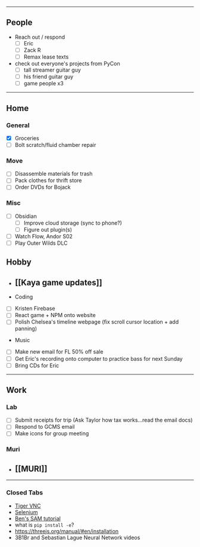  ---
## People
 - Reach out / respond
	 - [ ] Eric
	 - [ ] Zack R
	 - [ ] Remax lease texts
 - check out everyone's projects from PyCon
	 - [ ] tall streamer guitar guy
	 - [ ] his friend guitar guy
	 - [ ] game people x3
---
## Home

### General
 - [x] Groceries
 - [ ] Bolt scratch/fluid chamber repair
### Move

 - [ ] Disassemble materials for trash
 - [ ] Pack clothes for thrift store
 - [ ] Order DVDs for Bojack

### Misc
 - [ ] Obsidian
	 - [ ] Improve cloud storage (sync to phone?)
	 - [ ] Figure out plugin(s)
 - [ ] Watch Flow, Andor S02
 - [ ] Play Outer Wilds DLC

## Hobby
 - ## [[Kaya game updates]]
- Coding
 - [ ] Kristen Firebase
 - [ ] React game + NPM onto website
 - [ ] Polish Chelsea's timeline webpage (fix scroll cursor location + add panning)
- Music
- [ ] Make new email for FL 50% off sale
- [ ] Get Eric's recording onto computer to practice bass for next Sunday
- [ ] Bring CDs for Eric

---
## Work
### Lab
- [ ] Submit receipts for trip (Ask Taylor how tax works...read the email docs)
- [ ] Respond to GCMS email
- [ ] Make icons for group meeting
### Muri
- ## [[MURI]]

---
### Closed Tabs
- [Tiger VNC](https://tigervnc.org/)
- [Selenium](https://pypi.org/project/selenium/)
- [Ben's SAM tutorial](https://colab.research.google.com/github/roboflow-ai/notebooks/blob/main/notebooks/how-to-segment-anything-with-sam.ipynb#scrollTo=RHw4yH8XRCo9)
- what is `pip install -e`?
- https://threejs.org/manual/#en/installation
- 3B1Br and Sebastian Lague Neural Network videos
